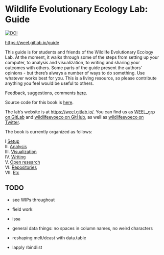 
# Wildlife Evolutionary Ecology Lab: Guide

[![DOI](https://zenodo.org/badge/DOI/10.5281/zenodo.5535039.svg)](https://doi.org/10.5281/zenodo.5535038)

<https://weel.gitlab.io/guide>

This guide is for students and friends of the Wildlife Evolutionary
Ecology Lab. At the moment, it walks through some of the steps from
setting up your computer, to analysis and visualization, to writing and
sharing your outcomes with others. Some parts of the guide present the
authors’ opinions - but there’s always a number of ways to do something.
Use whatever works best for you. This is a living resource, so please
contribute anything you feel would be useful to others.

Feedback, suggestions, comments
[here](https://gitlab.com/weel/guide/-/issues).

Source code for this book is [here](https://gitlab.com/weel/guide).

The lab’s website is at <https://weel.gitlab.io/>. You can find us as
[WEEL\_grp on GitLab](https://gitlab.com/WEEL_grp) and [wildlifeevoeco
on GitHub](https://github.com/wildlifeevoeco/), as well as
[wildlifeevoeco on Twitter](https://twitter.com/wildlifeevoeco).

The book is currently organized as follows:

I [Setup](#setup)  
II. [Analysis](#data-science)  
III. [Visualization](#ggplot2)  
IV. [Writing](#writing)  
V. [Open research](#git)  
VI. [Repositories](#weel-universe)  
VII. [Etc](#slides)

## TODO

-   see WIPs throughout

-   field work

-   issa

-   general data things: no spaces in column names, no weird characters

-   reshaping melt/dcast with data.table

-   lapply rbindlist
